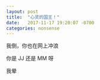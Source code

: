 ```yaml
---
layout: post
title:  "心灵的国王！"
date:   2017-11-17 19:20:07 -0700
categories: nonsense
---
```

我倒，你也在网上冲浪

你是 JJ 还是 MM 呀

我晕
